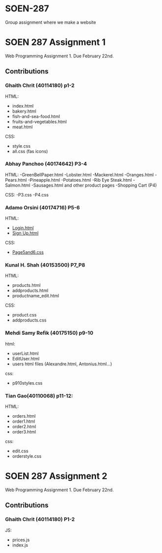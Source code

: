 # SOEN-287
 Group assignment where we make a website


# SOEN 287 Assignment 1
Web Programming Assignment 1.
Due February 22nd.
## Contributions
### Ghaith Chrit (40114180) p1-2
HTML:
- index.html 
- bakery.html 
- fish-and-sea-food.html 
- fruits-and-vegetables.html 
- meat.html

CSS:
- style.css 
- all.css (fas icons)
### Abhay Panchoo (40174642) P3-4
HTML: 
-GreenBellPaper.html
-Lobster.html
-Mackerel.html
-Oranges.html
-Pears.html
-Pineapple.html
-Potatoes.html
-Rib Eye Steak.html
-Salmon.html
-Sausages.html and other product pages
-Shopping Cart (P4)

CSS:
-P3.css
-P4.css

### Adamo Orsini (40174716) P5-6
HTML:
- [Login.html](HTML/Login.html)
- [Sign Up.html](HTML/Sign%20Up.html)

CSS:
- [Page5and6.css](CSS/Page5and6.css)

### Kunal H. Shah (40153500) P7_P8
HTML:
- products.html 
- addproducts.html 
- productname_edit.html

CSS: 
- product.css 
- addproducts.css

### Mehdi Samy Refik (40175150) p9-10 
html: 
- userList.html 
- EditUser.html 
- users html files (Alexandre.html, Antonius.html...)

css: 
- p910styles.css

### Tian Gao(40110068) p11-12:
HTML: 
- orders.html 
- order1.html 
- order2.html 
- order3.html

css: 
- edit.css 
- orderstyle.css
        
# SOEN 287 Assignment 2
Web Programming Assignment 1.
Due February 22nd.
## Contributions
### Ghaith Chrit (40114180) P1-2
JS: 
- prices.js
- index.js
